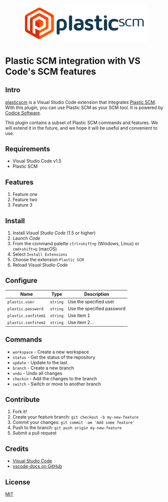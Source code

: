 <p align="center">
  <img src="images/logo-full.png" alt="Plastic SCM" width="400" />
</p>

# Plastic SCM integration with VS Code's SCM features


## Intro

[plasticscm](https://marketplace.visualstudio.com/items?itemName=plasticscm.vscode-plasticscm)
is a Visual Studio Code extension that integrates [Plastic SCM](https://www.plasticscm.com/).
With this plugin, you can use Plastic SCM as your SCM tool. It is powered by
[Codice Software](https://www.plasticscm.com/).

This plugin contains a subset of Plastic SCM commands and features. We will
extend it in the future, and we hope it will be useful and convenient to use.

## Requirements

* Visual Studio Code v1.5
* Plastic SCM

## Features

1. Feature one
2. Feature two
3. Feature 3

## Install

1. Install *Visual Studio Code* (1.5 or higher)
2. Launch *Code*
3. From the command palette `ctrl+shift+p` (Windows, Linux) or `cmd+shift+p`
  (macOS)
4. Select `Install Extensions`
5. Choose the extension `Plastic SCM`
6. Reload *Visual Studio Code*

## Configure

|Name                               |Type       |Description
|-----------------------------------|-----------|-----------
|`plastic.user`                     |`string`   |Use the specified user
|`plastic.password`                 |`string`   |Use the specified password
|`plastic.confitem1`                |`string`   |Use item 1
|`plastic.confitem2`                |`string`   |Use item 2...

## Commands

* `workspace` - Create a new workspace
* `status` -  Get the status of the repository
* `update` -  Update to the last
* `branch` - Create a new branch
* `undo` - Undo all changes
* `checkin` - Add the changes to the branch
* `switch` - Switch or move to another branch

## Contribute

1. Fork it!
2. Create your feature branch: `git checkout -b my-new-feature`
3. Commit your changes: `git commit -am 'Add some feature'`
4. Push to the branch: `git push origin my-new-feature`
5. Submit a pull request

## Credits

* [Visual Studio Code](https://code.visualstudio.com/)
* [vscode-docs on GitHub](https://github.com/Microsoft/vscode-docs)

## License

[MIT](LICENSE.md)
